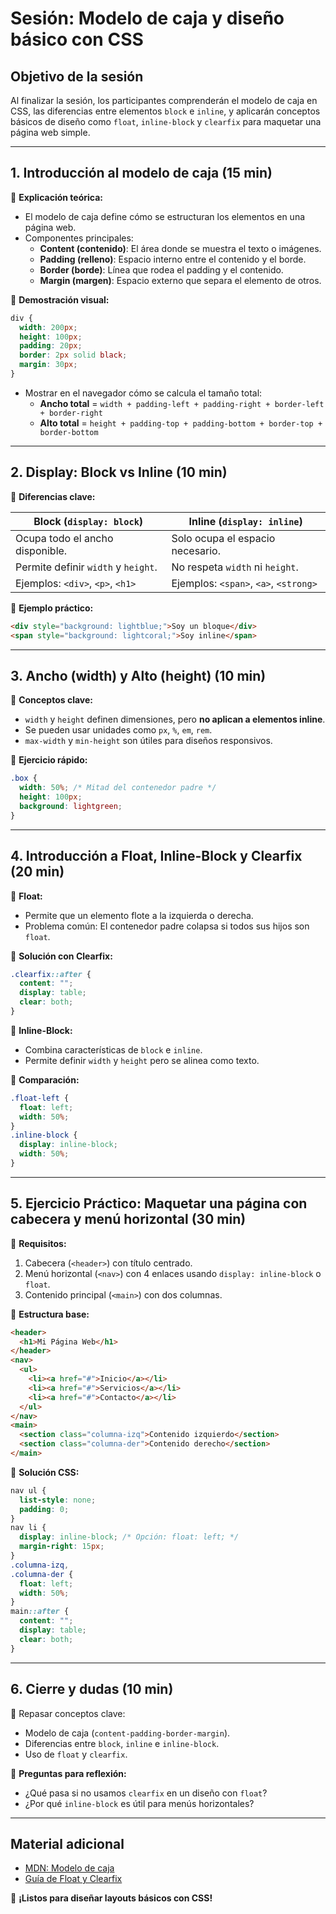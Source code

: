 # **Sesión: Modelo de caja y diseño básico con CSS**

## **Objetivo de la sesión**

Al finalizar la sesión, los participantes comprenderán el modelo de caja en CSS, las diferencias entre elementos `block` e `inline`, y aplicarán conceptos básicos de diseño como `float`, `inline-block` y `clearfix` para maquetar una página web simple.

---

## **1. Introducción al modelo de caja** (15 min)

📌 **Explicación teórica:**

- El modelo de caja define cómo se estructuran los elementos en una página web.
- Componentes principales:
  - **Content (contenido)**: El área donde se muestra el texto o imágenes.
  - **Padding (relleno)**: Espacio interno entre el contenido y el borde.
  - **Border (borde)**: Línea que rodea el padding y el contenido.
  - **Margin (margen)**: Espacio externo que separa el elemento de otros.

📌 **Demostración visual:**

```css
div {
  width: 200px;
  height: 100px;
  padding: 20px;
  border: 2px solid black;
  margin: 30px;
}
```

- Mostrar en el navegador cómo se calcula el tamaño total:
  - **Ancho total** = `width + padding-left + padding-right + border-left + border-right`
  - **Alto total** = `height + padding-top + padding-bottom + border-top + border-bottom`

---

## **2. Display: Block vs Inline** (10 min)

📌 **Diferencias clave:**

| **Block** (`display: block`)        | **Inline** (`display: inline`)        |
| ----------------------------------- | ------------------------------------- |
| Ocupa todo el ancho disponible.     | Solo ocupa el espacio necesario.      |
| Permite definir `width` y `height`. | No respeta `width` ni `height`.       |
| Ejemplos: `<div>`, `<p>`, `<h1>`    | Ejemplos: `<span>`, `<a>`, `<strong>` |

📌 **Ejemplo práctico:**

```html
<div style="background: lightblue;">Soy un bloque</div>
<span style="background: lightcoral;">Soy inline</span>
```

---

## **3. Ancho (width) y Alto (height)** (10 min)

📌 **Conceptos clave:**

- `width` y `height` definen dimensiones, pero **no aplican a elementos inline**.
- Se pueden usar unidades como `px`, `%`, `em`, `rem`.
- `max-width` y `min-height` son útiles para diseños responsivos.

📌 **Ejercicio rápido:**

```css
.box {
  width: 50%; /* Mitad del contenedor padre */
  height: 100px;
  background: lightgreen;
}
```

---

## **4. Introducción a Float, Inline-Block y Clearfix** (20 min)

📌 **Float:**

- Permite que un elemento flote a la izquierda o derecha.
- Problema común: El contenedor padre colapsa si todos sus hijos son `float`.

📌 **Solución con Clearfix:**

```css
.clearfix::after {
  content: "";
  display: table;
  clear: both;
}
```

📌 **Inline-Block:**

- Combina características de `block` e `inline`.
- Permite definir `width` y `height` pero se alinea como texto.

📌 **Comparación:**

```css
.float-left {
  float: left;
  width: 50%;
}
.inline-block {
  display: inline-block;
  width: 50%;
}
```

---

## **5. Ejercicio Práctico: Maquetar una página con cabecera y menú horizontal** (30 min)

📌 **Requisitos:**

1. Cabecera (`<header>`) con título centrado.
2. Menú horizontal (`<nav>`) con 4 enlaces usando `display: inline-block` o `float`.
3. Contenido principal (`<main>`) con dos columnas.

📌 **Estructura base:**

```html
<header>
  <h1>Mi Página Web</h1>
</header>
<nav>
  <ul>
    <li><a href="#">Inicio</a></li>
    <li><a href="#">Servicios</a></li>
    <li><a href="#">Contacto</a></li>
  </ul>
</nav>
<main>
  <section class="columna-izq">Contenido izquierdo</section>
  <section class="columna-der">Contenido derecho</section>
</main>
```

📌 **Solución CSS:**

```css
nav ul {
  list-style: none;
  padding: 0;
}
nav li {
  display: inline-block; /* Opción: float: left; */
  margin-right: 15px;
}
.columna-izq,
.columna-der {
  float: left;
  width: 50%;
}
main::after {
  content: "";
  display: table;
  clear: both;
}
```

---

## **6. Cierre y dudas** (10 min)

📌 Repasar conceptos clave:

- Modelo de caja (`content-padding-border-margin`).
- Diferencias entre `block`, `inline` e `inline-block`.
- Uso de `float` y `clearfix`.

📌 **Preguntas para reflexión:**

- ¿Qué pasa si no usamos `clearfix` en un diseño con `float`?
- ¿Por qué `inline-block` es útil para menús horizontales?

---

## **Material adicional**

- [MDN: Modelo de caja](https://developer.mozilla.org/es/docs/Learn/CSS/Building_blocks/The_box_model)
- [Guía de Float y Clearfix](https://css-tricks.com/all-about-floats/)

🚀 **¡Listos para diseñar layouts básicos con CSS!**
